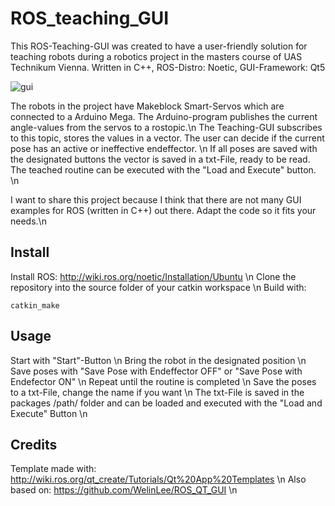 # ROS_teaching_GUI

This ROS-Teaching-GUI was created to have a user-friendly solution for teaching robots during a robotics project in the masters course of UAS Technikum Vienna.
Written in C++, ROS-Distro: Noetic, GUI-Framework: Qt5

![gui](https://user-images.githubusercontent.com/71969898/124924016-4d347180-dffb-11eb-8eec-91b680006081.png)

The robots in the project have Makeblock Smart-Servos which are connected to a Arduino Mega. The Arduino-program publishes the current angle-values from the servos to a rostopic.\n
The Teaching-GUI subscribes to this topic, stores the values in a vector. The user can decide if the current pose has an active or ineffective endeffector. \n
If all poses are saved with the designated buttons the vector is saved in a txt-File, ready to be read. The teached routine can be executed with the "Load and Execute" button. \n

I want to share this project because I think that there are not many GUI examples for ROS (written in C++) out there. Adapt the code so it fits your needs.\n

## Install
Install ROS: http://wiki.ros.org/noetic/Installation/Ubuntu \n
Clone the repository into the source folder of your catkin workspace \n
Build with:
```
catkin_make
```

## Usage
Start with "Start"-Button \n
Bring the robot in the designated position \n
Save poses with "Save Pose with Endeffector OFF" or "Save Pose with Endefector ON" \n
Repeat until the routine is completed \n
Save the poses to a txt-File, change the name if you want \n
The txt-File is saved in the packages /path/ folder and can be loaded and executed with the "Load and Execute" Button \n

## Credits
Template made with: http://wiki.ros.org/qt_create/Tutorials/Qt%20App%20Templates \n
Also based on: https://github.com/WelinLee/ROS_QT_GUI \n

